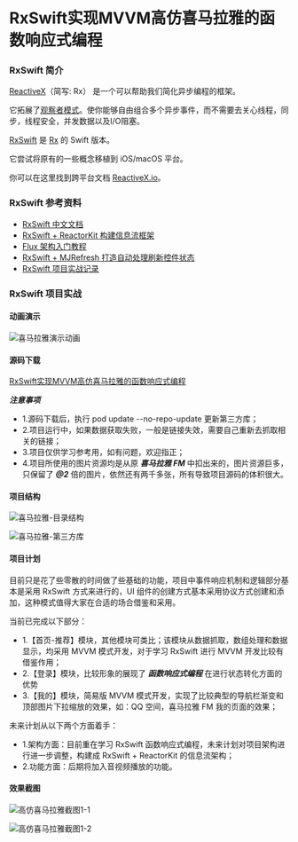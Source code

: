 # RxSwift实现MVVM高仿喜马拉雅的函数响应式编程


### RxSwift 简介

[ReactiveX](http://reactivex.io/)（简写: Rx） 是一个可以帮助我们简化异步编程的框架。

它拓展了[观察者模式](https://zh.wikipedia.org/wiki/%E8%A7%82%E5%AF%9F%E8%80%85%E6%A8%A1%E5%BC%8F)。使你能够自由组合多个异步事件，而不需要去关心线程，同步，线程安全，并发数据以及I/O阻塞。

[RxSwift](https://github.com/ReactiveX/RxSwift) 是 [Rx](https://github.com/Reactive-Extensions/Rx.NET) 的 Swift 版本。

它尝试将原有的一些概念移植到 iOS/macOS 平台。

你可以在这里找到跨平台文档 [ReactiveX.io](http://reactivex.io/)。

<!-- more -->

### RxSwift 参考资料

- [RxSwift 中文文档](https://beeth0ven.github.io/RxSwift-Chinese-Documentation/)
- [RxSwift + ReactorKit 构建信息流框架](https://www.jianshu.com/p/dff7b0368d2b)
- [Flux 架构入门教程](http://www.ruanyifeng.com/blog/2016/01/flux.html)
- [RxSwift + MJRefresh 打造自动处理刷新控件状态](http://blog.csdn.net/lincsdnnet/article/details/78328428)
- [RxSwift 项目实战记录](http://blog.csdn.net/lincsdnnet/article/details/77896404)

### RxSwift 项目实战

#### 动画演示

![喜马拉雅演示动画](http://ovy8j7ypb.bkt.clouddn.com/%E5%96%9C%E9%A9%AC%E6%8B%89%E9%9B%85-%E6%BC%94%E7%A4%BA%E5%8A%A8%E7%94%BBiPhone%206.gif)

#### 源码下载

[RxSwift实现MVVM高仿喜马拉雅的函数响应式编程](https://github.com/sessionCh/RxXMLY)

***注意事项***

- 1.源码下载后，执行 pod update --no-repo-update 更新第三方库；
- 2.项目运行中，如果数据获取失败，一般是链接失效，需要自己重新去抓取相关的链接；
- 3.项目仅供学习参考用，如有问题，欢迎指正；
- 4.项目所使用的图片资源均是从原 ***喜马拉雅 FM*** 中扣出来的，图片资源巨多，只保留了 ***@2*** 倍的图片，依然还有两千多张，所有导致项目源码的体积很大。 

#### 项目结构

![喜马拉雅-目录结构](http://ovy8j7ypb.bkt.clouddn.com/%E5%96%9C%E9%A9%AC%E6%8B%89%E9%9B%85-%E9%A1%B9%E7%9B%AE%E7%9B%AE%E5%BD%95.png)

![喜马拉雅-第三方库](http://ovy8j7ypb.bkt.clouddn.com/%E5%96%9C%E9%A9%AC%E6%8B%89%E9%9B%85-%E7%AC%AC%E4%B8%89%E6%96%B9%E5%BA%93.png)

#### 项目计划

目前只是花了些零散的时间做了些基础的功能，项目中事件响应机制和逻辑部分基本是采用 RxSwift 方式来进行的，UI 组件的创建方式基本采用协议方式创建和添加，这种模式值得大家在合适的场合借鉴和采用。

当前已完成以下部分：

- 1.【首页-推荐】模块，其他模块可类比；该模块从数据抓取，数组处理和数据显示，均采用 MVVM 模式开发，对于学习 RxSwift 进行 MVVM 开发比较有借鉴作用；
- 2.【登录】模块，比较形象的展现了 ***函数响应式编程*** 在进行状态转化方面的优势
- 3.【我的】模块，简易版 MVVM 模式开发，实现了比较典型的导航栏渐变和顶部图片下拉缩放的效果，如：QQ 空间，喜马拉雅 FM 我的页面的效果；

未来计划从以下两个方面着手：

- 1.架构方面：目前重在学习 RxSwift 函数响应式编程，未来计划对项目架构进行进一步调整，构建成 RxSwift + ReactorKit 的信息流架构；
- 2.功能方面：后期将加入音视频播放的功能。

#### 效果截图

![高仿喜马拉雅截图1-1](http://ovy8j7ypb.bkt.clouddn.com/%E5%96%9C%E9%A9%AC%E6%8B%89%E9%9B%851-1.png)

![高仿喜马拉雅截图1-2](http://ovy8j7ypb.bkt.clouddn.com/%E5%96%9C%E9%A9%AC%E6%8B%89%E9%9B%851-2.png)



